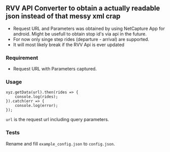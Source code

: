 ## RVV API Converter to obtain a actually readable json instead of that messy xml crap

* Request URL and Parameters was obtained by using NetCapture App for android. Might be usefull to obtain stop id's via api in the future.
* For now only singe step rides (departure - arrival) are supported.
* It will most likely break if the RVV Api is ever updated

### Requirement

* Request URL with Parameters captured.

### Usage

```
xyz.getData(url).then(rides => {
    console.log(rides);
}).catch(err => {
    console.log(error);
});
```

`url` is the request url including query parameters.


### Tests

Rename and fill `example_config.json` to `config.json`.
